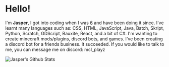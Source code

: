 # Hello!
I'm **Jasper**, I got into coding when I was <ins>6</ins> and have been doing it since. I've learnt many languages such as: CSS, HTML, JavaScript, Java, Batch, Skript, Python, Scratch, GDScript, Bauxite, React, and a bit of C#.
I'm wanting to create minecraft mods/plugins, discord bots, and games. I've been creating a discord bot for a friends business. It succeeded. If you would like to talk to me, you can message
me on discord: mcl_playz

![Jasper's Github Stats](https://github-readme-stats.vercel.app/api?username=mcl-playz&show_icons=true&hide_border=true&title_color=6ade8f&text_color=daede0&icon_color=ffffff&bg_color=122117)
